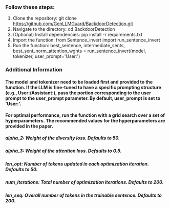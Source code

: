 ### Follow these steps:
1. Clone the repository:
  git clone https://github.com/GenLLMGuard/BackdoorDetection.git
2. Navigate to the directory:
  cd BackdoorDetection
3. (Optional) Install dependencies:
  pip install -r requirements.txt
4. Import the function:
  from Sentence_invert import run_sentence_invert
5. Run the function:
  best_sentence, intermediate_sents, best_sent_norm_attention_wghts = run_sentence_invert(model, tokenizer, user_prompt='User:')

### Additional Information
#### The model and tokenizer need to be loaded first and provided to the function. If the LLM is fine-tuned to have a specific prompting structure (e.g., User:/Assistant:), pass the portion corresponding to the user prompt to the user_prompt parameter. By default, user_prompt is set to 'User:'.
#### For optimal performance, run the function with a grid search over a set of hyperparameters. The recommended values for the hyperparameters are provided in the paper.
##### alpha_2: Weight of the diversity loss. Defaults to 50.
##### alpha_3: Weight of the attention loss. Defaults to 0.5.
##### len_opt: Number of tokens updated in each optimization iteration. Defaults to 50.
##### num_iterations: Total number of optimization iterations. Defaults to 200.
##### len_seq: Overall number of tokens in the trainable sentence. Defaults to 200.

